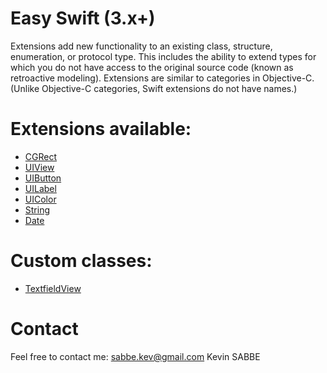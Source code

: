 # Easy Swift (3.x+)

Extensions add new functionality to an existing class, structure, enumeration, or protocol type. This includes the ability to extend types for which you do not have access to the original source code (known as retroactive modeling). Extensions are similar to categories in Objective-C. (Unlike Objective-C categories, Swift extensions do not have names.)

# Extensions available:

- [CGRect](EasySwift/EasySwift/CGRect.swift)
- [UIView](EasySwift/EasySwift/UIView.swift)
- [UIButton](EasySwift/EasySwift/UIButton.swift)
- [UILabel](EasySwift/EasySwift/UILabel.swift)
- [UIColor](EasySwift/EasySwift/UIColor.swift)
- [String](EasySwift/EasySwift/String.swift)
- [Date](EasySwift/EasySwift/Date.swift)

# Custom classes:

- [TextfieldView](EasySwift/EasySwift/TextfieldView.swift)

# Contact

Feel free to contact me:
sabbe.kev@gmail.com
Kevin SABBE
